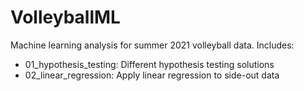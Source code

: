 # VolleyballML

Machine learning analysis for summer 2021 volleyball data.
Includes:
- 01_hypothesis_testing: Different hypothesis testing solutions
- 02_linear_regression: Apply linear regression to side-out data